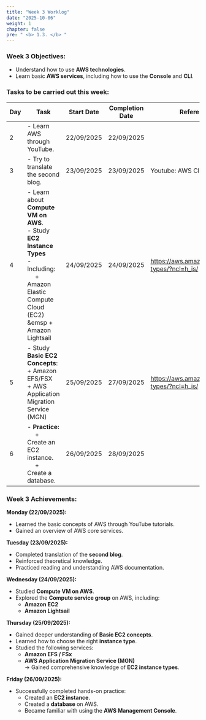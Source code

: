 ```yaml
---
title: "Week 3 Worklog"
date: "2025-10-06"
weight: 1
chapter: false
pre: " <b> 1.3. </b> "
---
```


### Week 3 Objectives:

* Understand how to use **AWS technologies**.
* Learn basic **AWS services**, including how to use the **Console** and **CLI**.

### Tasks to be carried out this week:
| Day | Task                                                                                                                                                                     | Start Date   | Completion Date | Reference Material                                     |
| --- |--------------------------------------------------------------------------------------------------------------------------------------------------------------------------|--------------|-----------------|--------------------------------------------------------|
| 2   | - Learn AWS through YouTube.                                                                                                                                             | 22/09/2025   | 22/09/2025      |                                                        |
| 3   | - Try to translate the second blog.                                                                                                                                      | 23/09/2025   | 23/09/2025      | Youtube: AWS Cloud Journey                             |
| 4   | - Learn about **Compute VM on AWS**. <br> - Study **EC2 Instance Types** <br> - Including: <br>&emsp;  + Amazon Elastic Compute Cloud (EC2) <br>&emsp + Amazon Lightsail | 24/09/2025   | 24/09/2025      | <https://aws.amazon.com/ec2/instance-types/?ncl=h_is/> |
| 5   | - Study **Basic EC2 Concepts**: + Amazon EFS/FSX  <br> + AWS Application Migration Service (MGN)                                                                         | 25/09/2025   | 27/09/2025      | <https://aws.amazon.com/ec2/instance-types/?ncl=h_is/> |
| 6   | - **Practice:** <br>&emsp; + Create an EC2 instance. <br>&emsp; + Create a database.                                                                                     | 26/09/2025   | 28/09/2025      |                                                        |

### Week 3 Achievements:

**Monday (22/09/2025):**
- Learned the basic concepts of AWS through YouTube tutorials.
- Gained an overview of AWS core services.

**Tuesday (23/09/2025):**
- Completed translation of the **second blog**.
- Reinforced theoretical knowledge.
- Practiced reading and understanding AWS documentation.

**Wednesday (24/09/2025):**
- Studied **Compute VM on AWS**.
- Explored the **Compute service group** on AWS, including:
    - **Amazon EC2**
    - **Amazon Lightsail**

**Thursday (25/09/2025):**
- Gained deeper understanding of **Basic EC2 concepts**.
- Learned how to choose the right **instance type**.
- Studied the following services:
    - **Amazon EFS / FSx**
    - **AWS Application Migration Service (MGN)**  
      → Gained comprehensive knowledge of **EC2 instance types**.

**Friday (26/09/2025):**
- Successfully completed hands-on practice:
    - Created an **EC2 instance**.
    - Created a **database** on AWS.
    - Became familiar with using the **AWS Management Console**.
